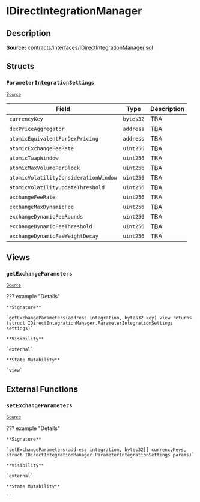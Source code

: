 # IDirectIntegrationManager

## Description

**Source:** [contracts/interfaces/IDirectIntegrationManager.sol](https://github.com/Synthetixio/synthetix/tree/v2.85.0/contracts/interfaces/IDirectIntegrationManager.sol)

## Structs

### `ParameterIntegrationSettings`

<sub>[Source](https://github.com/Synthetixio/synthetix/tree/v2.85.0/contracts/interfaces/IDirectIntegrationManager.sol#L6)</sub>

| Field                                 | Type      | Description |
| ------------------------------------- | --------- | ----------- |
| `currencyKey`                         | `bytes32` | TBA         |
| `dexPriceAggregator`                  | `address` | TBA         |
| `atomicEquivalentForDexPricing`       | `address` | TBA         |
| `atomicExchangeFeeRate`               | `uint256` | TBA         |
| `atomicTwapWindow`                    | `uint256` | TBA         |
| `atomicMaxVolumePerBlock`             | `uint256` | TBA         |
| `atomicVolatilityConsiderationWindow` | `uint256` | TBA         |
| `atomicVolatilityUpdateThreshold`     | `uint256` | TBA         |
| `exchangeFeeRate`                     | `uint256` | TBA         |
| `exchangeMaxDynamicFee`               | `uint256` | TBA         |
| `exchangeDynamicFeeRounds`            | `uint256` | TBA         |
| `exchangeDynamicFeeThreshold`         | `uint256` | TBA         |
| `exchangeDynamicFeeWeightDecay`       | `uint256` | TBA         |

## Views

### `getExchangeParameters`

<sub>[Source](https://github.com/Synthetixio/synthetix/tree/v2.85.0/contracts/interfaces/IDirectIntegrationManager.sol#L22)</sub>

??? example "Details"

    **Signature**

    `getExchangeParameters(address integration, bytes32 key) view returns (struct IDirectIntegrationManager.ParameterIntegrationSettings settings)`

    **Visibility**

    `external`

    **State Mutability**

    `view`

## External Functions

### `setExchangeParameters`

<sub>[Source](https://github.com/Synthetixio/synthetix/tree/v2.85.0/contracts/interfaces/IDirectIntegrationManager.sol#L27)</sub>

??? example "Details"

    **Signature**

    `setExchangeParameters(address integration, bytes32[] currencyKeys, struct IDirectIntegrationManager.ParameterIntegrationSettings params)`

    **Visibility**

    `external`

    **State Mutability**

    ``
